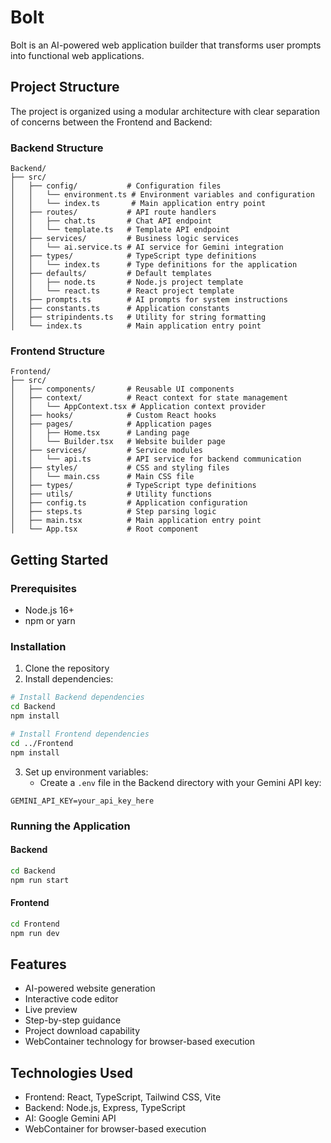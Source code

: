# Bolt

Bolt is an AI-powered web application builder that transforms user prompts into functional web applications.

## Project Structure

The project is organized using a modular architecture with clear separation of concerns between the Frontend and Backend:

### Backend Structure

```
Backend/
├── src/
│   ├── config/           # Configuration files
│   │   └── environment.ts # Environment variables and configuration
│   │   └── index.ts       # Main application entry point
│   ├── routes/           # API route handlers
│   │   ├── chat.ts       # Chat API endpoint
│   │   └── template.ts   # Template API endpoint
│   ├── services/         # Business logic services
│   │   └── ai.service.ts # AI service for Gemini integration
│   ├── types/            # TypeScript type definitions
│   │   └── index.ts      # Type definitions for the application
│   ├── defaults/         # Default templates
│   │   ├── node.ts       # Node.js project template
│   │   └── react.ts      # React project template
│   ├── prompts.ts        # AI prompts for system instructions
│   ├── constants.ts      # Application constants
│   ├── stripindents.ts   # Utility for string formatting
│   └── index.ts          # Main application entry point
```

### Frontend Structure

```
Frontend/
├── src/
│   ├── components/       # Reusable UI components
│   ├── context/          # React context for state management
│   │   └── AppContext.tsx # Application context provider
│   ├── hooks/            # Custom React hooks
│   ├── pages/            # Application pages
│   │   ├── Home.tsx      # Landing page
│   │   └── Builder.tsx   # Website builder page
│   ├── services/         # Service modules
│   │   └── api.ts        # API service for backend communication
│   ├── styles/           # CSS and styling files
│   │   └── main.css      # Main CSS file
│   ├── types/            # TypeScript type definitions
│   ├── utils/            # Utility functions
│   ├── config.ts         # Application configuration
│   ├── steps.ts          # Step parsing logic
│   ├── main.tsx          # Main application entry point
│   └── App.tsx           # Root component
```

## Getting Started

### Prerequisites

- Node.js 16+
- npm or yarn

### Installation

1. Clone the repository
2. Install dependencies:

```bash
# Install Backend dependencies
cd Backend
npm install

# Install Frontend dependencies
cd ../Frontend
npm install
```

3. Set up environment variables:
   - Create a `.env` file in the Backend directory with your Gemini API key:

```
GEMINI_API_KEY=your_api_key_here
```

### Running the Application

#### Backend

```bash
cd Backend
npm run start
```

#### Frontend

```bash
cd Frontend
npm run dev
```

## Features

- AI-powered website generation
- Interactive code editor
- Live preview
- Step-by-step guidance
- Project download capability
- WebContainer technology for browser-based execution

## Technologies Used

- Frontend: React, TypeScript, Tailwind CSS, Vite
- Backend: Node.js, Express, TypeScript
- AI: Google Gemini API
- WebContainer for browser-based execution 
